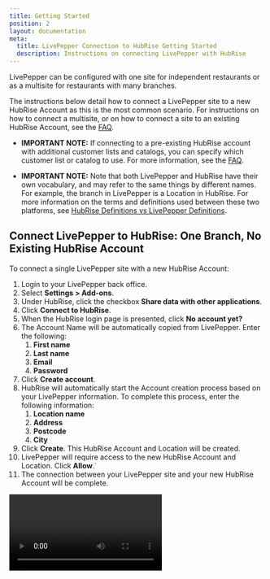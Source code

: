 ```yaml
---
title: Getting Started
position: 2
layout: documentation
meta:
  title: LivePepper Connection to HubRise Getting Started
  description: Instructions on connecting LivePepper with HubRise
---
```


LivePepper can be configured with one site for independent restaurants or as a multisite for restaurants with many branches.

The instructions below detail how to connect a LivePepper site to a new HubRise Account as this is the most common scenario. For instructions on how to connect a multisite, or on how to connect a site to an existing HubRise Account, see the [FAQ](../faq/).

- **IMPORTANT NOTE:** If connecting to a pre-existing HubRise account with additional customer lists and catalogs, you can specify which customer list or catalog to use. For more information, see the [FAQ](../faq/).

- **IMPORTANT NOTE:** Note that both LivePepper and HubRise have their own vocabulary, and may refer to the same things by different names. For example, the branch in LivePepper is a Location in HubRise. For more information on the terms and definitions used between these two platforms, see [HubRise Definitions vs LivePepper Definitions](../troubleshooting/#hubrise-definitions-vs-livepepper-definitions).

## Connect LivePepper to HubRise: One Branch, No Existing HubRise Account

To connect a single LivePepper site with a new HubRise Account:

1. Login to your LivePepper back office.
2. Select **Settings > Add-ons**.
3. Under HubRise, click the checkbox **Share data with other applications**.
4. Click **Connect to HubRise**.
5. When the HubRise login page is presented, click **No account yet?**
6. The Account Name will be automatically copied from LivePepper. Enter the following:
   1. **First name**
   2. **Last name**
   3. **Email**
   4. **Password**
7. Click **Create account**.
8. HubRise will automatically start the Account creation process based on your LivePepper information. To complete this process, enter the following information:
   1. **Location name**
   2. **Address**
   3. **Postcode**
   4. **City**
9. Click **Create**. This HubRise Account and Location will be created.
10. LivePepper will require access to the new HubRise Account and Location. Click **Allow**.˙
11. The connection between your LivePepper site and your new HubRise Account will be complete.

![Connect to HubRise example.](../images/008-connect-hubrise.webm)
